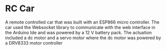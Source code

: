 # RC Car

A remote controlled car that was built with an ESP866 micro controller. The car used the Websocket library to communicate with the web interface in the Arduino Ide and was powered by a 12 V battery pack. The actuation included a dc motor and a servo motor where the dc motor was powered by a DRV8333 motor controller
